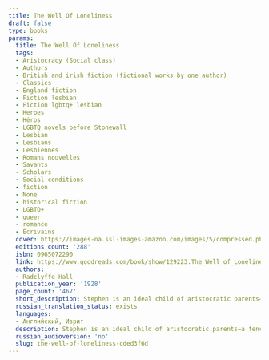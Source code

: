 ```yaml
---
title: The Well Of Loneliness
draft: false
type: books
params:
  title: The Well Of Loneliness
  tags:
  - Aristocracy (Social class)
  - Authors
  - British and irish fiction (fictional works by one author)
  - Classics
  - England fiction
  - Fiction lesbian
  - Fiction lgbtq+ lesbian
  - Heroes
  - Héros
  - LGBTQ novels before Stonewall
  - Lesbian
  - Lesbians
  - Lesbiennes
  - Romans nouvelles
  - Savants
  - Scholars
  - Social conditions
  - fiction
  - None
  - historical fiction
  - LGBTQ+
  - queer
  - romance
  - Écrivains
  cover: https://images-na.ssl-images-amazon.com/images/S/compressed.photo.goodreads.com/books/1415588651i/129223.jpg
  editions count: '288'
  isbn: 0965072290
  link: https://www.goodreads.com/book/show/129223.The_Well_of_Loneliness
  authors:
  - Radclyffe Hall
  publication_year: '1928'
  page_count: '467'
  short_description: Stephen is an ideal child of aristocratic parents—a fencer, a horse rider and a keen scholar. Stephen grows to be a war hero, a bestselling writer and a loyal, protective lover.
  russian_translation_status: exists
  languages:
  - Английский, Иврит
  description: Stephen is an ideal child of aristocratic parents—a fencer, a horse rider and a keen scholar. Stephen grows to be a war hero, a bestselling writer and a loyal, protective lover. But Stephen is a woman, and her lovers are women. As her ambitions drive her, and society confines her, Stephen is forced into desperate actions.The Well of Lonelinesswas banned for obscenity when published in 1928. It became an international bestseller, and for decades was the single most famous lesbian novel. It has influenced how love between women is understood, for the twentieth century and beyond.
  russian_audioversion: 'no'
  slug: the-well-of-loneliness-cded3f6d
---
```

